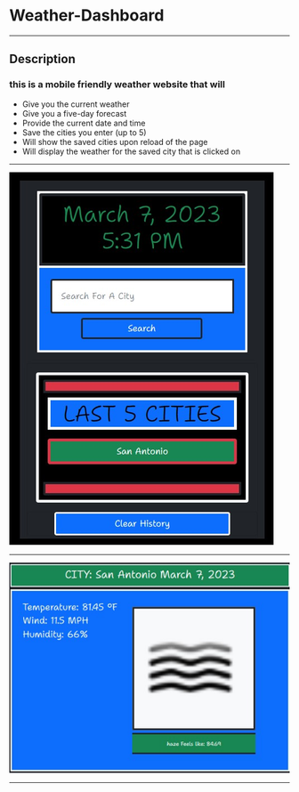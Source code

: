 # Weather-Dashboard
------------

## Description
### this is a mobile friendly weather website that will 

- Give you the current weather
- Give you a five-day forecast 
- Provide the current date and time
- Save the cities you enter (up to 5)
- Will show the saved cities upon reload of the page
- Will display the weather for the saved city that is clicked on
-------------------------------------
![Screenshot, The website](./Assets/READMEscreenshots.jpg)

-------------------------------------
![Screenshot, The website](./Assets/READMEscreenshots1.jpg)

------------------------------------

